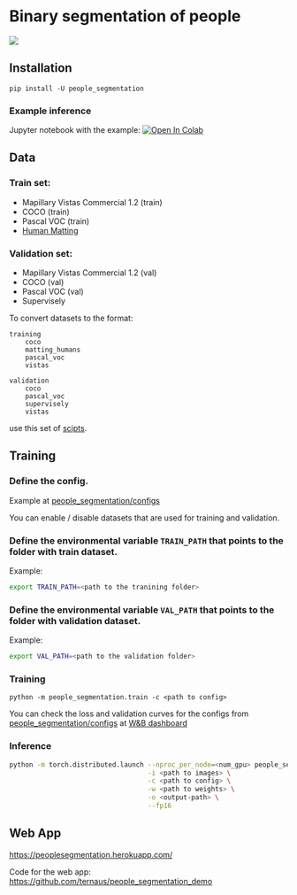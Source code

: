 # Binary segmentation of people

![](https://habrastorage.org/webt/bc/eg/g8/bcegg8zdgd-co-lip6hxn976jdm.jpeg)

## Installation

`pip install -U people_segmentation`


### Example inference

Jupyter notebook with the example: [![Open In Colab](https://colab.research.google.com/assets/colab-badge.svg)](https://colab.research.google.com/drive/1ZHQ3beJP-7Pbq4I5Jsc8Co2dIkK31ALi?usp=sharing)

## Data
### Train set:

* Mapillary Vistas Commercial 1.2 (train)
* COCO (train)
* Pascal VOC (train)
* [Human Matting](https://www.kaggle.com/laurentmih/aisegmentcom-matting-human-datasets/)

### Validation set:
* Mapillary Vistas Commercial 1.2 (val)
* COCO (val)
* Pascal VOC (val)
* Supervisely

To convert datasets to the format:

```
training
    coco
    matting_humans
    pascal_voc
    vistas

validation
    coco
    pascal_voc
    supervisely
    vistas
```
use this set of [scipts](https://github.com/ternaus/iglovikov_helper_functions/tree/master/iglovikov_helper_functions/data_processing/prepare_people_segmentation).

## Training

### Define the config.
Example at [people_segmentation/configs](people_segmentation/configs)

You can enable / disable datasets that are used for training and validation.

### Define the environmental variable `TRAIN_PATH` that points to the folder with train dataset.
Example:
```bash
export TRAIN_PATH=<path to the tranining folder>
```

### Define the environmental variable `VAL_PATH` that points to the folder with validation dataset.
Example:
```bash
export VAL_PATH=<path to the validation folder>
```

### Training
```
python -m people_segmentation.train -c <path to config>
```

You can check the loss and validation curves for the configs from [people_segmentation/configs](people_segmentation/configs)
at [W&B dashboard](https://wandb.ai/ternaus/people_segmentation-people_segmentation)

### Inference

```bash
python -m torch.distributed.launch --nproc_per_node=<num_gpu> people_segmentation/inference.py \
                                   -i <path to images> \
                                   -c <path to config> \
                                   -w <path to weights> \
                                   -o <output-path> \
                                   --fp16
```

## Web App
https://peoplesegmentation.herokuapp.com/

Code for the web app: https://github.com/ternaus/people_segmentation_demo
